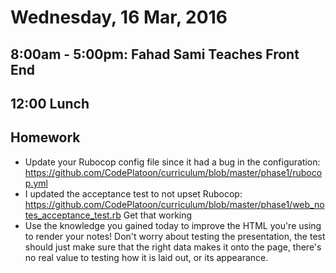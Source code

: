Wednesday, 16 Mar, 2016
=======================

8:00am - 5:00pm: Fahad Sami Teaches Front End
---------------------------------------------

12:00 Lunch
-----------

Homework
--------

* Update your Rubocop config file since it had a bug in the configuration:
  https://github.com/CodePlatoon/curriculum/blob/master/phase1/rubocop.yml
* I updated the acceptance test to not upset Rubocop:
  https://github.com/CodePlatoon/curriculum/blob/master/phase1/web_notes_acceptance_test.rb
  Get that working
* Use the knowledge you gained today to improve the HTML you're using to render your notes!
  Don't worry about testing the presentation, the test should just make sure that the right
  data makes it onto the page, there's no real value to testing how it is laid out, or its appearance.
